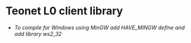 # Teonet L0 client library

* *To compile for Windows using MinGW add HAVE_MINGW define and add library ws2_32*
